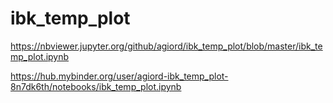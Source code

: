 # ibk_temp_plot
https://nbviewer.jupyter.org/github/agiord/ibk_temp_plot/blob/master/ibk_temp_plot.ipynb

https://hub.mybinder.org/user/agiord-ibk_temp_plot-8n7dk6th/notebooks/ibk_temp_plot.ipynb
